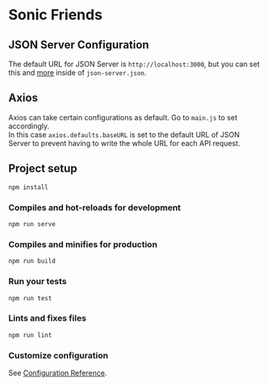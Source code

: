 # Sonic Friends

## JSON Server Configuration
The default URL for JSON Server is ```http://localhost:3000```, but you can set this and [more](https://github.com/typicode/json-server) inside of ```json-server.json```.

## Axios
Axios can take certain configurations as default. Go to ```main.js``` to set accordingly.  
In this case ```axios.defaults.baseURL``` is set to the default URL of JSON Server to prevent having to write the whole URL for each API request.  

## Project setup
```
npm install
```

### Compiles and hot-reloads for development
```
npm run serve
```

### Compiles and minifies for production
```
npm run build
```

### Run your tests
```
npm run test
```

### Lints and fixes files
```
npm run lint
```

### Customize configuration
See [Configuration Reference](https://cli.vuejs.org/config/).
